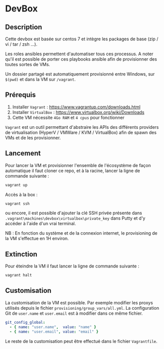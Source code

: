 # DevBox

## Description

Cette devbox est basée sur centos 7 et intègre les packages de base (zip / vi / tar / zsh ...).

Les roles ansibles permettent d'automatiser tous ces processus. A noter qu'il est possible de porter ces playbooks ansible afin de provisionner des toutes sortes de VMs.

Un dossier partagé est automatiquement provisionné entre Windows, sur `$(pwd)` et dans la VM sur `/vagrant`.

## Prérequis

1. Installer `Vagrant` : https://www.vagrantup.com/downloads.html
2. Installer `VirtualBox` : https://www.virtualbox.org/wiki/Downloads
3. Cette VM nécessite `4Go RAM` et `4 cpus` pour fonctionner

`Vagrant` est un outil permettant d'abstraire les APIs des différents providers de virtualisation (HyperV / VMWare / KVM / VirtualBox) afin de spawn des VMs et de les provisionner.

## Lancement

Pour lancer la VM et provisionner l'ensemble de l'écosystème de façon automatique il faut cloner ce repo, et à la racine, lancer la ligne de commande suivante :
```bash
vagrant up
```

Accès à la box :
```bash
vagrant ssh
```
ou encore, il est possible d'ajouter la clé SSH privée présente dans `.vagrant\machines\devbox\virtualbox\private_key` dans Putty et d'y accéder à l'aide d'un vrai terminal.

NB : En fonction du système et de la connexion internet, le provisioning de la VM s'effectue en 1H environ.

## Extinction

Pour éteindre la VM il faut lancer la ligne de commande suivante :

```bash
vagrant halt
```

## Customisation

La customisation de la VM est possible. Par exemple modifier les proxys utilisés depuis le fichier `provisioning/group_vars/all.yml`.
La configuration Git de `user.name` et `user.email` est à modifier dans ce même fichier.

```yaml
git_config_global:
  - { name: "user.name",  value: "name" }
  - { name: "user.email", value: "email" }
```

Le reste de la customisation peut être effectué dans le fichier `Vagrantfile`. 